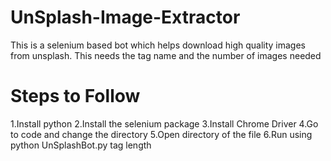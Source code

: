 # UnSplash-Image-Extractor
This is a selenium based bot which helps download high quality images from unsplash. This needs the tag name and the number of images needed

# Steps to Follow
1.Install python
2.Install the selenium package
3.Install Chrome Driver
4.Go to code and change the directory
5.Open directory of the file
6.Run using 
python UnSplashBot.py tag length
